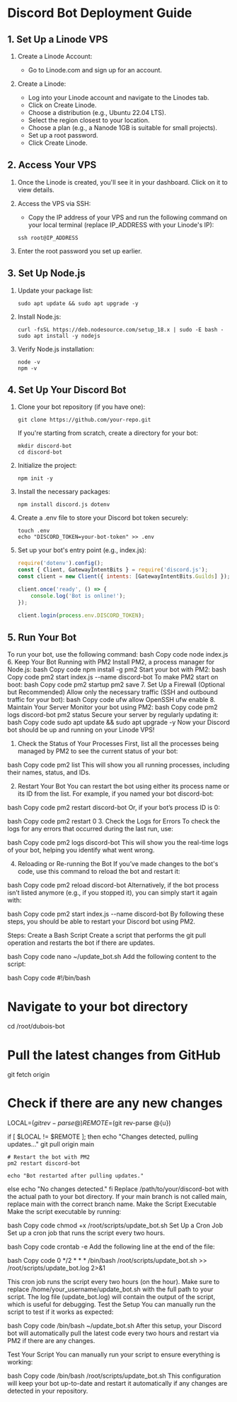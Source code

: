 # Discord Bot Deployment Guide

## 1. Set Up a Linode VPS

1. Create a Linode Account:
   - Go to Linode.com and sign up for an account.

2. Create a Linode:
   - Log into your Linode account and navigate to the Linodes tab.
   - Click on Create Linode.
   - Choose a distribution (e.g., Ubuntu 22.04 LTS).
   - Select the region closest to your location.
   - Choose a plan (e.g., a Nanode 1GB is suitable for small projects).
   - Set up a root password.
   - Click Create Linode.

## 2. Access Your VPS

1. Once the Linode is created, you'll see it in your dashboard. Click on it to view details.
2. Access the VPS via SSH:
   - Copy the IP address of your VPS and run the following command on your local terminal (replace IP_ADDRESS with your Linode's IP):

   ```
   ssh root@IP_ADDRESS
   ```

3. Enter the root password you set up earlier.

## 3. Set Up Node.js

1. Update your package list:

   ```
   sudo apt update && sudo apt upgrade -y
   ```

2. Install Node.js:

   ```
   curl -fsSL https://deb.nodesource.com/setup_18.x | sudo -E bash -
   sudo apt install -y nodejs
   ```

3. Verify Node.js installation:

   ```
   node -v
   npm -v
   ```

## 4. Set Up Your Discord Bot

1. Clone your bot repository (if you have one):

   ```
   git clone https://github.com/your-repo.git
   ```

   If you're starting from scratch, create a directory for your bot:

   ```
   mkdir discord-bot
   cd discord-bot
   ```

2. Initialize the project:

   ```
   npm init -y
   ```

3. Install the necessary packages:

   ```
   npm install discord.js dotenv
   ```

4. Create a .env file to store your Discord bot token securely:

   ```
   touch .env
   echo "DISCORD_TOKEN=your-bot-token" >> .env
   ```

5. Set up your bot's entry point (e.g., index.js):

   ```javascript
   require('dotenv').config();
   const { Client, GatewayIntentBits } = require('discord.js');
   const client = new Client({ intents: [GatewayIntentBits.Guilds] });

   client.once('ready', () => {
       console.log('Bot is online!');
   });

   client.login(process.env.DISCORD_TOKEN);
   ```

## 5. Run Your Bot

To run your bot, use the following command:
bash
Copy code
node index.js
6. Keep Your Bot Running with PM2
Install PM2, a process manager for Node.js:
bash
Copy code
npm install -g pm2
Start your bot with PM2:
bash
Copy code
pm2 start index.js --name discord-bot
To make PM2 start on boot:
bash
Copy code
pm2 startup
pm2 save
7. Set Up a Firewall (Optional but Recommended)
Allow only the necessary traffic (SSH and outbound traffic for your bot):
bash
Copy code
ufw allow OpenSSH
ufw enable
8. Maintain Your Server
Monitor your bot using PM2:
bash
Copy code
pm2 logs discord-bot
pm2 status
Secure your server by regularly updating it:
bash
Copy code
sudo apt update && sudo apt upgrade -y
Now your Discord bot should be up and running on your Linode VPS!





1. Check the Status of Your Processes
First, list all the processes being managed by PM2 to see the current status of your bot:

bash
Copy code
pm2 list
This will show you all running processes, including their names, status, and IDs.

2. Restart Your Bot
You can restart the bot using either its process name or its ID from the list. For example, if you named your bot discord-bot:

bash
Copy code
pm2 restart discord-bot
Or, if your bot’s process ID is 0:

bash
Copy code
pm2 restart 0
3. Check the Logs for Errors
To check the logs for any errors that occurred during the last run, use:

bash
Copy code
pm2 logs discord-bot
This will show you the real-time logs of your bot, helping you identify what went wrong.

4. Reloading or Re-running the Bot
If you’ve made changes to the bot's code, use this command to reload the bot and restart it:

bash
Copy code
pm2 reload discord-bot
Alternatively, if the bot process isn’t listed anymore (e.g., if you stopped it), you can simply start it again with:

bash
Copy code
pm2 start index.js --name discord-bot
By following these steps, you should be able to restart your Discord bot using PM2.








Steps:
Create a Bash Script Create a script that performs the git pull operation and restarts the bot if there are updates.

bash
Copy code
nano ~/update_bot.sh
Add the following content to the script:

bash
Copy code
#!/bin/bash

# Navigate to your bot directory
cd /root/dubois-bot

# Pull the latest changes from GitHub
git fetch origin

# Check if there are any new changes
LOCAL=$(git rev-parse @)
REMOTE=$(git rev-parse @{u})

if [ $LOCAL != $REMOTE ]; then
    echo "Changes detected, pulling updates..."
    git pull origin main
    
    # Restart the bot with PM2
    pm2 restart discord-bot

    echo "Bot restarted after pulling updates."
else
    echo "No changes detected."
fi
Replace /path/to/your/discord-bot with the actual path to your bot directory.
If your main branch is not called main, replace main with the correct branch name.
Make the Script Executable Make the script executable by running:

bash
Copy code
chmod +x /root/scripts/update_bot.sh
Set Up a Cron Job Set up a cron job that runs the script every two hours.

bash
Copy code
crontab -e
Add the following line at the end of the file:

bash
Copy code
0 */2 * * * /bin/bash /root/scripts/update_bot.sh >> /root/scripts/update_bot.log 2>&1

This cron job runs the script every two hours (on the hour).
Make sure to replace /home/your_username/update_bot.sh with the full path to your script.
The log file (update_bot.log) will contain the output of the script, which is useful for debugging.
Test the Setup You can manually run the script to test if it works as expected:

bash
Copy code
/bin/bash ~/update_bot.sh
After this setup, your Discord bot will automatically pull the latest code every two hours and restart via PM2 if there are any changes.



Test Your Script
You can manually run your script to ensure everything is working:

bash
Copy code
/bin/bash /root/scripts/update_bot.sh
This configuration will keep your bot up-to-date and restart it automatically if any changes are detected in your repository.